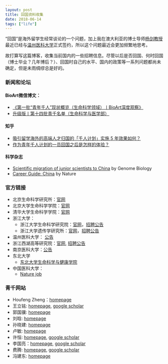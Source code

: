```yaml
---
layout: post
title: 回国资料收集
date: 2018-06-14
tags: ["life"]
---
```


“回国”是海外留学生经常谈论的一个问题，加上我在澳大利亚的博士导师[杨剑教授](http://researchers.uq.edu.au/researcher/2713)最近已经与[温州医科大学](http://news.wmu.edu.cn/show/2/23558.html)正式签约，所以这个问题最近会更加频繁地思考。

故打算写这篇博客，收集当前国内的一些招聘信息。尽管以后是否回国、何时回国（博士毕业？几年博后？）、回国时自己的水平、国内的政策等一系列问题都尚未确定，但是未雨绸缪总是好的。


### 新闻和论坛


#### BioArt微信博文：

- [《第一批“青年千人”现状概览（生命科学领域）丨BioArt深度观察》](http://www.sohu.com/a/134854744_650136)
- [升级版丨第十四批青千名单（生命科学与医学部）](http://www.sohu.com/a/208635234_650136)

#### 知乎

- [吸引留学海外的高端人才归国的「千人计划」实施 5 年效果如何？](https://www.zhihu.com/question/21406046)
- [作为青年千人计划的一员回国之后是怎样的体验？](https://www.zhihu.com/question/28551234)

#### 科学杂志

- [Scientific migration of junior scientists to China](https://genomebiology.biomedcentral.com/articles/10.1186/gb4180) by Genome Biology
- [Career Guide: China](https://www.nature.com/collections/bxzlnkkfnf) by Nature

### 官方链接

- 北京生命科学研究所：[官网](http://www.nibs.ac.cn/)
- 北京大学生命科学学院：[官网](http://www.bio.pku.edu.cn/)
- 清华大学生命科学学院：[官网](https://life.tsinghua.edu.cn/)
- 浙江大学：
	- 浙江大学生命科学研究院：[官网](http://lsi.zju.edu.cn/)，[招聘公告](http://lsi.zju.edu.cn/redir.php?catalog_id=13706&object_id=68180)
	- 浙江大学遗传学研究所：[官网](http://www.ig.zju.edu.cn/)，[招聘公告](http://www.ig.zju.edu.cn/redir.php?catalog_id=10011&object_id=21622)
- 温州医科大学： [公告](http://rsc.wmu.edu.cn/info/1043/1149.htm)
- 浙江西湖高等研究院：[官网](http://www.wias.org.cn/index.html), [招聘公告](http://www.wias.org.cn/chinese-detail-372-9049.html)
- 南京医科大学：[公告](http://rsc.njmu.edu.cn/2019/0402/c10978a145785/page.htm)
- 东北大学
	- [东北大学生命科学与健康学院](http://www.clhs.neu.edu.cn/)
- 中国医科大学：
	- [Nature job](https://www.nature.com/naturecareers/job/china-medical-university-seeking-talents-home-and-abroad-china-medical-university-cmu-723578)


### 青千网站

- Houfeng Zheng：[homepage](http://www.wias.org.cn/index.php?a=detail&catid=490&id=8531&web=english)
- 王立铭: [homepage](http://lsi.zju.edu.cn/redir.php?catalog_id=27266), [google scholar](https://scholar.google.com/citations?user=er1LWUoAAAAJ&hl=en)
- 郭国骥: [homepage](http://person.zju.edu.cn/ggj)
- 刘晗: [homepage](http://www.sih.org.cn/people.asp?id=9)
- 孙晓建: [homepage](http://www.sih.org.cn/people.asp?id=13)
- 卢敏: [homepage](http://www.sih.org.cn/people.asp?id=5)
- 许恒: [homepage](http://www.xuhenglab.cn/), [google scholar](https://scholar.google.com/citations?hl=en&user=W__QlMEAAAAJ&view_op=list_works&sortby=pubdate)
- 李国亮：[homepage](http://guolianglab.org/index.php), [google scholar](https://scholar.google.com/citations?user=s9n7-fQAAAAJ&hl=en)
- 费腾: [homepage](http://faculty.neu.edu.cn/feiteng/index.html), [google scholar](https://scholar.google.com/citations?user=K4Q0r-cAAAAJ&hl=en)
- 冯建东: [homepage](http://person.zju.edu.cn/feng)